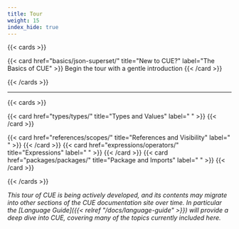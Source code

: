 ```yaml
---
title: Tour
weight: 15
index_hide: true
---
```


{{< cards >}}

{{< card href="basics/json-superset/" title="New to CUE?" label="The Basics of CUE" >}}
  Begin the tour with a gentle introduction
{{< /card >}}

{{< /cards >}}

<hr>

{{< cards >}}

{{< card href="types/types/" title="Types and Values" label=" " >}}
{{< /card >}}

{{< card href="references/scopes/" title="References and Visibility" label=" " >}}
{{< /card >}}
{{< card href="expressions/operators/" title="Expressions" label=" " >}}
{{< /card >}}
{{< card href="packages/packages/" title="Package and Imports" label=" " >}}
{{< /card >}}

{{< /cards >}}

*This tour of CUE is being actively developed, and its contents may migrate
into other sections of the CUE documentation site over time. In particular the
[Language Guide]({{< relref "/docs/language-guide" >}}) will provide a deep
dive into CUE, covering many of the topics currently included here.*
